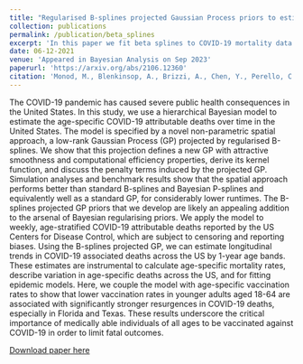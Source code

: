 ```yaml
---
title: "Regularised B-splines projected Gaussian Process priors to estimate time-trends of age-specific COVID-19 deaths related to vaccine roll-out"
collection: publications
permalink: /publication/beta_splines
excerpt: 'In this paper we fit beta splines to COVID-19 mortality data for each US state and use the fitted curves to estimate future deaths.'
date: 06-12-2021
venue: 'Appeared in Bayesian Analysis on Sep 2023'
paperurl: 'https://arxiv.org/abs/2106.12360'
citation: 'Monod, M., Blenkinsop, A., Brizzi, A., Chen, Y., Perello, C. C. C., Jogarah, V., Wang, Y., Flaxman, S., Bhatt, S., & Ratmann, O. (2021). Regularised B-splines projected Gaussian Process priors to estimate time-trends of age-specific COVID-19 deaths related to vaccine roll-out.'
---
```

The COVID-19 pandemic has caused severe public health consequences in the United States. In this study, we use a hierarchical Bayesian model to estimate the age-specific COVID-19 attributable deaths over time in the United States. The model is specified by a novel non-parametric spatial approach, a low-rank Gaussian Process (GP) projected by regularised B-splines. We show that this projection defines a new GP with attractive smoothness and computational efficiency properties, derive its kernel function, and discuss the penalty terms induced by the projected GP. Simulation analyses and benchmark results show that the spatial approach performs better than standard B-splines and Bayesian P-splines and equivalently well as a standard GP, for considerably lower runtimes. The B-splines projected GP priors that we develop are likely an appealing addition to the arsenal of Bayesian regularising priors. We apply the model to weekly, age-stratified COVID-19 attributable deaths reported by the US Centers for Disease Control, which are subject to censoring and reporting biases. Using the B-splines projected GP, we can estimate longitudinal trends in COVID-19 associated deaths across the US by 1-year age bands. These estimates are instrumental to calculate age-specific mortality rates, describe variation in age-specific deaths across the US, and for fitting epidemic models. Here, we couple the model with age-specific vaccination rates to show that lower vaccination rates in younger adults aged 18-64 are associated with significantly stronger resurgences in COVID-19 deaths, especially in Florida and Texas. These results underscore the critical importance of medically able individuals of all ages to be vaccinated against COVID-19 in order to limit fatal outcomes.

[Download paper here](https://arxiv.org/abs/2106.12360)